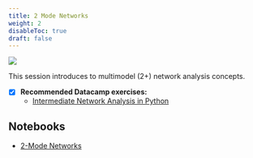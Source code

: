 ```yaml
---
title: 2 Mode Networks
weight: 2
disableToc: true
draft: false
---
```


![](https://raw.githubusercontent.com/aaubs/ds-master/main/media/hearder_goldie_space_7.png)

This session introduces to multimodel (2+) network analysis concepts.

* [X] **Recommended Datacamp exercises:**
   * [Intermediate Network Analysis in Python](https://app.datacamp.com/learn/courses/intermediate-network-analysis-in-python) 

## Notebooks

* [2-Mode Networks](https://colab.research.google.com/github/aaubs/ds-master/blob/main/courses/ds4b-m2-1-nw/notebooks/s3-nw-2mode.ipynb)



